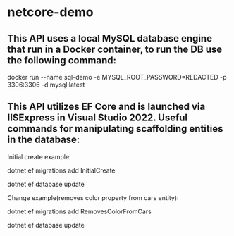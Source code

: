 # netcore-demo

## This API uses a local MySQL database engine that run in a Docker container, to run the DB use the following command:

docker run --name sql-demo -e MYSQL_ROOT_PASSWORD=REDACTED -p 3306:3306 -d mysql:latest


## This API utilizes EF Core and is launched via IISExpress in Visual Studio 2022. Useful commands for manipulating scaffolding entities in the database:

Initial create example:

dotnet ef migrations add InitialCreate

dotnet ef database update

Change example(removes color property from cars entity): 

dotnet ef migrations add RemovesColorFromCars

dotnet ef database update



